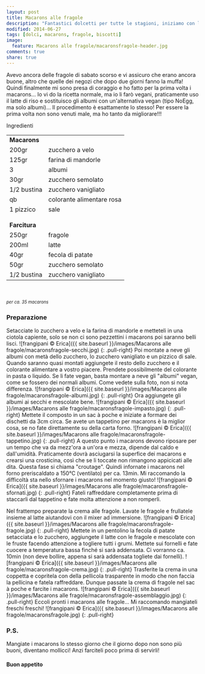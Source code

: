 ```yaml
---
layout: post
title: Macarons alle fragole
description: "Fantastici dolcetti per tutte le stagioni, iniziamo con l'estate!"
modified: 2014-06-27
tags: [dolci, macarons, fragole, biscotti]
image:
  feature: Macarons alle fragole/macaronsfragole-header.jpg
comments: true
share: true
---
```


Avevo ancora delle fragole di sabato scorso e vi assicuro che erano ancora buone, altro che quelle dei negozi che dopo due giorni fanno la muffa! Quindi finalmente mi sono presa di coraggio e ho fatto per la prima volta i macarons... Io vi do la ricetta normale, ma io li farò vegani, praticamente uso il latte di riso e sostituisco gli albumi con un'alternativa vegan (tipo NoEgg, ma solo albumi)... Il procedimento è esattamente lo stesso! Per essere la prima volta non sono venuti male, ma ho tanto da migliorare!!!


<div class="ingredients">
  <div class="ingredients-title">Ingredienti</div>
  <table>
    <tbody>
      <tr>
        <td colspan="2"><b>Macarons</b></td>
      </tr>
      <tr>
        <td>200gr</td>
        <td>zucchero a velo</td>
      </tr>
      <tr>
        <td>125gr</td>
        <td>farina di mandorle</td>
      </tr>
      <tr>
        <td>3</td>
        <td>albumi</td>
      </tr>
      <tr>
        <td>30gr</td>
        <td>zucchero semolato</td>
      </tr>
      <tr>
        <td>1/2 bustina</td>
        <td>zucchero vanigliato</td>
      </tr>
      <tr>
        <td>qb</td>
        <td>colorante alimentare rosa</td>
      </tr>
      <tr>    
        <td>1 pizzico</td>
        <td>sale</td>
      </tr>
      <tr style="height: 15px;"></tr>
      <tr>          
        <td colspan="2"><b>Farcitura</b></td>
      </tr>
      <tr>
        <td>250gr</td>
        <td>fragole</td>
      </tr>
      <tr>      
        <td>200ml</td>
        <td>latte</td>
      </tr>
      <tr>
        <td>40gr</td>
        <td>fecola di patate</td>
      </tr>
      <tr>
        <td>50gr</td>
        <td>zucchero semolato</td>
      </tr>
      <tr>
        <td>1/2 bustina</td>
        <td>zucchero vanigliato</td>      
      </tr>
    </tbody>
  </table>
  <br></br>
  <i class="pull-right" style="font-size: 80%;">per ca. 35 macarons</i>
</div>


<h3>
  <font color="grey">
    <i class="icon-cogs"></i>
  </font> Preparazione
</h3>

Setacciate lo zucchero a velo e la farina di mandorle e metteteli in una ciotola capiente, solo se non ci sono pezzettini i macarons poi saranno belli lisci.
![frangipani © Erica]({{ site.baseurl }}/images/Macarons alle fragole/macaronsfragole-secchi.jpg)
{: .pull-right}
Poi montate a neve gli albumi con metà dello zucchero, lo zucchero vanigliato e un pizzico di sale. Quando saranno quasi montati aggiungete il resto dello zucchero e il colorante alimentare a vostro piacere. Prendete possibilmente del colorante in pasta o liquido. Se li fate vegan, basta montare a neve gli "albumi" vegan, come se fossero dei normali albumi. Come vedete sulla foto, non si nota differenza.
![frangipani © Erica]({{ site.baseurl }}/images/Macarons alle fragole/macaronsfragole-albumi.jpg)
{: .pull-right}
Ora aggiungete gli albumi ai secchi e mescolate bene.
![frangipani © Erica]({{ site.baseurl }}/images/Macarons alle fragole/macaronsfragole-impasto.jpg)
{: .pull-right}
Mettete il composto in un sac à poche e iniziate a formare dei dischetti da 3cm circa. Se avete un tappetino per macarons è la miglior cosa, se no fate direttamente su della carta forno.
![frangipani © Erica]({{ site.baseurl }}/images/Macarons alle fragole/macaronsfragole-tappetino.jpg)
{: .pull-right}
A questo punto i macarons devono riposare per un tempo che va da mezz'ora a un'ora e mezza, dipende dal caldo e dall'umidità. Praticamente dovrà asciugarsi la superfice dei macarons e crearsi una crosticina, così che se li toccate non rimangono appicicati alle dita. Questa fase si chiama "croutage". Quindi infornate i macarons nel forno preriscaldato a 150°C (ventilato) per ca. 13min. Mi raccomando la difficoltà sta nello sfornare i macarons nel momento giusto!
![frangipani © Erica]({{ site.baseurl }}/images/Macarons alle fragole/macaronsfragole-sfornati.jpg)
{: .pull-right}
Fateli raffreddare completamente prima di staccarli dal tappetino e fate molta attenzione a non romperli.

Nel frattempo preparate la crema alle fragole. Lavate le fragole e frullatele insieme al latte aiutandovi con il mixer ad immersione.
![frangipani © Erica]({{ site.baseurl }}/images/Macarons alle fragole/macaronsfragole-fragole.jpg)
{: .pull-right}
Mettete in un pentolino la fecola di patate setacciata e lo zucchero, aggiungete il latte con le fragole e mescolate con le fruste facendo attenzione a togliere tutti i grumi. Mettete sui fornelli e fate cuocere a temperatura bassa finché si sarà addensata. Ci vorranno ca. 10min (non deve bollire, appena si sarà addensata togliete dai fornelli). 
![frangipani © Erica]({{ site.baseurl }}/images/Macarons alle fragole/macaronsfragole-crema.jpg)
{: .pull-right}
Trasferite la crema in una coppetta e copritela con della pellicola trasparente in modo che non faccia la pellicina e fatela raffreddare. Dunque passate la crema di fragole nel sac à poche e farcite i macarons.
![frangipani © Erica]({{ site.baseurl }}/images/Macarons alle fragole/macaronsfragole-assemblaggio.jpg)
{: .pull-right}
Eccoli pronti i macarons alle fragole... Mi raccomando mangiateli freschi freschi!
![frangipani © Erica]({{ site.baseurl }}/images/Macarons alle fragole/macaronsfragole.jpg)
{: .pull-right}

<h3>
  <font color="#FFCC00">
    <i class="icon-lightbulb"></i>
  </font> P.S.
</h3>

Mangiate i macarons lo stesso giorno che il giorno dopo non sono più buoni, diventano mollicci! Anzi farciteli poco prima di servirli!

<h4>Buon appetito
  <font color="red">
    <i class="icon-smile"></i>
  </font>
</h4>
